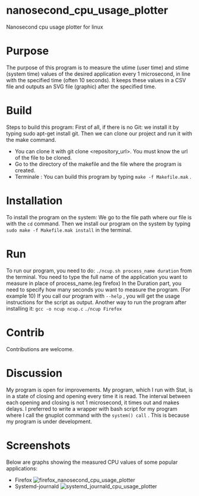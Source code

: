 # nanosecond_cpu_usage_plotter
Nanosecond cpu usage plotter for linux


# Purpose 
The purpose of this program is to measure the utime (user time) and stime (system time) values of the desired application every 1 microsecond, in line with the specified time (often 10 seconds). It keeps these values ​​in a CSV file and outputs an SVG file (graphic) after the specified time.

# Build
Steps to build this program:
First of all, if there is no Git: we install it by typing sudo apt-get install git. Then we can clone our project and run it with the make command.
- You can clone it with git clone &lt;repository_url&gt;. You must know the url of the file to be cloned.
- Go to the directory of the makefile and the file where the program is created.
- Terminale : You can build this program by typing `make -f Makefile.mak` .

# Installation
To install the program on the system:
We go to the file path where our file is with the `cd` command.
Then we install our program on the system by typing `sudo make -f Makefile.mak install` in the terminal.

# Run  
To run our program, you need to do:
`./ncup.sh process_name duration`
from the terminal.
You need to type the full name of the application you want to measure in place of process_name.(eg firefox)
In the Duration part, you need to specify how many seconds you want to measure the program. (For example 10)
If you call our program with `--help` , you will get the usage instructions for the script as output.
Another way to run the program after installing it:
`gcc -o ncup ncup.c`
`./ncup Firefox`

# Contrib  
Contributions are welcome.

# Discussion 
My program is open for improvements. My program, which I run with Stat, is in a state of closing and opening every time it is read.
The interval between each opening and closing is not 1 microsecond, it times out and makes delays.
I preferred to write a wrapper with bash script for my program where I call the gnuplot command with the `system() call` .
This is because my program is under development.

# Screenshots
Below are graphs showing the measured CPU values of some popular applications:
- Firefox ![firefox_nanosecond_cpu_usage_plotter](https://github.com/karadogankaan/nanosecond_cpu_usage_plotter/assets/134071144/4ace3351-e65d-4bb7-bd41-a9405d96de1c)
- Systemd-journald ![systemd_journald_cpu_usage_plotter](https://github.com/karadogankaan/nanosecond_cpu_usage_plotter/assets/134071144/4caa87e3-d4cd-407b-bd49-77b83ced6900)


